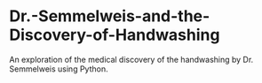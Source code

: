 # Dr.-Semmelweis-and-the-Discovery-of-Handwashing

An exploration of the medical discovery of the handwashing by Dr. Semmelweis using Python.
